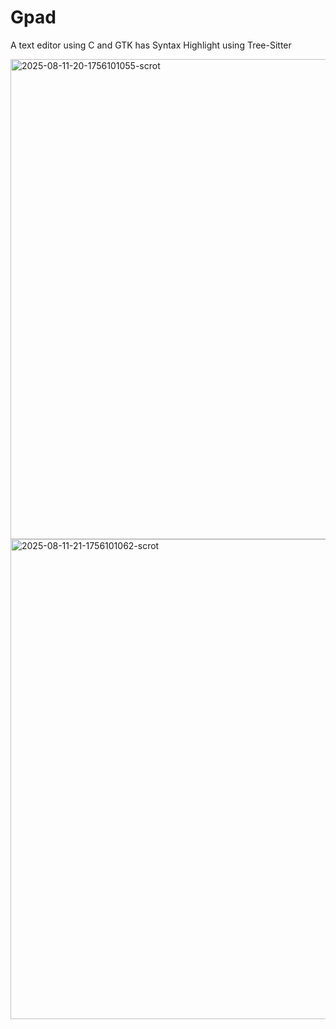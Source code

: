 # Gpad
A text editor using C and GTK has Syntax Highlight using Tree-Sitter
<br>

<img width="1366" height="768" alt="2025-08-11-20-1756101055-scrot" src="https://github.com/user-attachments/assets/efe7bda7-673a-4cad-8bad-eb711e13a821" />

<br>
<img width="1366" height="768" alt="2025-08-11-21-1756101062-scrot" src="https://github.com/user-attachments/assets/b4252b0d-9fd9-499c-b257-462a602f494a" />
